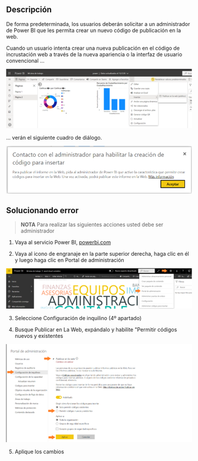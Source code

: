 ## Descripción

De forma predeterminada, los usuarios deberán solicitar a un administrador de Power BI que les permita crear un nuevo código de publicación en la web.

Cuando un usuario intenta crear una nueva publicación en el código de incrustación web a través de la nueva apariencia o la interfaz de usuario convencional ...

![Publicando web](https://github.com/alejandroasc96/Power-BI/blob/master/images/publicarWeb.png?raw=true)

... verán el siguiente cuadro de diálogo.

![Erro publicando en web](https://github.com/alejandroasc96/Power-BI/blob/master/images/publicarWebMensaje.PNG?raw=true)

## Solucionando error

>**NOTA** Para realizar las siguientes acciones usted debe ser administrador

1. Vaya al servicio Power BI, [powerbi.com](https://powerbi.microsoft.com/es-es/)

2. Vaya al icono de engranaje en la parte superior derecha, haga clic en él y luego haga clic en Portal de administración

![activando codigo insercion](https://github.com/alejandroasc96/Power-BI/blob/master/images/Habilitando_codigo_insercion.png?raw=true)

3. Seleccione Configuración de inquilino (4º apartado)

4. Busque Publicar en La Web, expándalo y habilite "Permitir códigos nuevos y existentes

![activando codigo insercion](https://github.com/alejandroasc96/Power-BI/blob/master/images/Habilitando_codigo_insercion1.png?raw=true)

5. Aplique los cambios